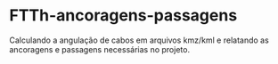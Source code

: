 # FTTh-ancoragens-passagens
Calculando a angulação de cabos em arquivos kmz/kml e relatando as ancoragens e passagens necessárias no projeto.
